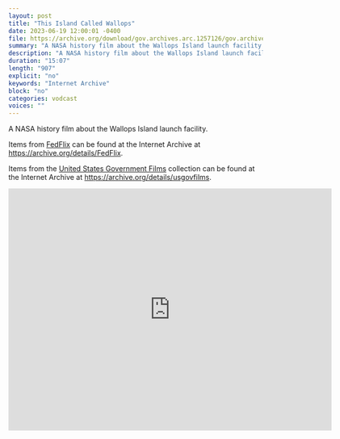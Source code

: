 ```yaml
---
layout: post
title: "This Island Called Wallops"
date: 2023-06-19 12:00:01 -0400
file: https://archive.org/download/gov.archives.arc.1257126/gov.archives.arc.1257126_512kb.mp4
summary: "A NASA history film about the Wallops Island launch facility."
description: "A NASA history film about the Wallops Island launch facility."
duration: "15:07"
length: "907"
explicit: "no" 
keywords: "Internet Archive"
block: "no" 
categories: vodcast
voices: ""
---
```

A NASA history film about the Wallops Island launch facility.

Items from [FedFlix](https://archive.org/details/FedFlix?and%5B%5D=languageSorter%3A%22English%22&and%5B%5D=subject%3A%22dod.gov%22&and%5B%5D=subject%3A%22ntis.gov%22&and%5B%5D=subject%3A%22defenseimagery.mil%22&and%5B%5D=subject%3A%22usdoj.gov%22&and%5B%5D=subject%3A%22senate.gov%22&and%5B%5D=subject%3A%22dot.gov%22&and%5B%5D=subject%3A%22army.mil%22&and%5B%5D=subject%3A%22emergency+response%22&and%5B%5D=subject%3A%22frbsf.gov%22&and%5B%5D=subject%3A%22FBI%22&and%5B%5D=subject%3A%22domestic+preparedness%22&and%5B%5D=subject%3A%22emergency+education+network%22&and%5B%5D=subject%3A%22emergency+medical+system%22&and%5B%5D=subject%3A%22first+responders%22&and%5B%5D=subject%3A%22navy.mil%22&and%5B%5D=subject%3A%22treasury.gov%22&and%5B%5D=subject%3A%22usmint.gov%22&and%5B%5D=subject%3A%22war.gov%22&sort=week&page=1) can be found at the Internet Archive at <https://archive.org/details/FedFlix>.

Items from the [United States Government Films](https://archive.org/details/usgovfilms) collection can be found at the Internet Archive at <https://archive.org/details/usgovfilms>.

<iframe src="https://archive.org/embed/gov.archives.arc.1257126" width="640" height="480" frameborder="0" webkitallowfullscreen="true" mozallowfullscreen="true" allowfullscreen></iframe>
